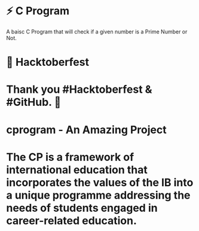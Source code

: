 # ⚡️ C Program

A baisc C Program that will check if a given number is a Prime Number or Not.


# 🙌 Hacktoberfest

Thank you #Hacktoberfest  & #GitHub. 🎯
=======
# cprogram - An Amazing Project
# The CP is a framework of international education that incorporates the values of the IB into a unique programme addressing the needs of students engaged in career-related education.

